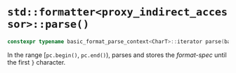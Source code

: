 # `std::formatter<proxy_indirect_accessor>::parse()`

```cpp
constexpr typename basic_format_parse_context<CharT>::iterator parse(basic_format_parse_context<CharT>& pc);
```

In the range [`pc.begin()`, `pc.end()`), parses and stores the *format-spec* until the first `}` character.
